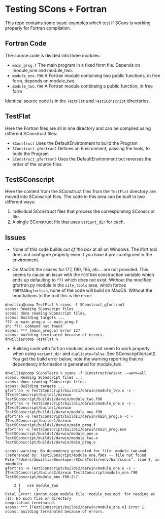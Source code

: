Testing SCons + Fortran
=======================

This repo contains some basic examples which test if SCons is working properly
for Fortran compilation.

Fortran Code
------------

The source code is divided into three modules:

- `main_prog.f` The main program in a fixed form file.  Depends on module_one
  and module_two.
- `module_one.f90`  A Fortran module containing two public functions, in free
  form, depends on module_two.
- `module_two.f90`  A Fortran module continaing a public function, in free form

Identical source code is in the `TestFlat` and `TestSConscript` directories.

TestFlat
--------

Here the Fortran files are all in one directory and can be compiled using
different SConstruct files:

- `SConstruct`  Uses the DefaultEnvironment to build the Program
- `SConstruct_gfortran2`  Defines an Environment, passing the tools, to build the
  Program
- `SConstruct_gfortran3`  Uses the DefaultEnvironment but reverses the order of
  the source files.

TestSConscript
--------------

Here the content from the SConstruct files from the `TestFlat` directory are
moved into SConscript files.  The code in this area can be built in two
different ways:

1. Individual SConstruct files that process the corresponding SConscript file.
2. A single SConstruct file that uses `variant_dir` for each.

Issues
------

- None of this code builds _out of the box_ at all on Windows.  The ifort tool
  does not configure properly even if you have it pre-configured in the
  environment.

- On MacOS the aliases for f77, f90, f95, etc... are not provided.  This seems
  to cause an issue with the `FORTRAN` construction variable which ends up
  defaulting to `f77` which does not exist.  Without the modified gfortran.py
  module in the `site_tools` area, which forces `FORTRAN=gfortran`, none of the
  code will build on MacOS.  Without the modifiations to the tool this is the
  error:

```
dnwillia@comp TestFlat % scons -f SConstruct_gfortran1
scons: Reading SConscript files ...
scons: done reading SConscript files.
scons: Building targets ...
f77 -o main_prog.o -c main_prog.f
sh: f77: command not found
scons: *** [main_prog.o] Error 127
scons: building terminated because of errors.
dnwillia@comp TestFlat % 
```

- Building code with fortran modules does not seem to work properly when using
  `variant_dir` and `duplicate=False`. See SConscriptVariant2. You get the build
  error below, note the warning reporting that no dependency information is
  generated for module_two.

```
dnwillia@comp SConsTests % scons -f SConstructVariant --warn=all
scons: Reading SConscript files ...
scons: done reading SConscript files.
scons: Building targets ...
gfortran -o TestSConscript/builds1/darwin/module_two.o -c -JTestSConscript/builds1/darwin TestSConscript/builds1/darwin/module_two.f90
gfortran -o TestSConscript/builds1/darwin/module_one.o -c -JTestSConscript/builds1/darwin TestSConscript/builds1/darwin/module_one.f90
gfortran -o TestSConscript/builds1/darwin/main_prog.o -c -JTestSConscript/builds1/darwin TestSConscript/builds1/darwin/main_prog.f
gfortran -o TestSConscript/builds1/darwin/main_prog.exe TestSConscript/builds1/darwin/module_one.o TestSConscript/builds1/darwin/module_two.o TestSConscript/builds1/darwin/main_prog.o

scons: warning: No dependency generated for file: module_two.mod (referenced by: TestSConscript/module_one.f90) -- file not found
File "/Users/dnwillia/Developer/SConsTests/venv/bin/scons", line 8, in <module>
gfortran -o TestSConscript/builds2/darwin/module_one.o -c -JTestSConscript/builds2/darwin TestSConscript/module_one.f90
TestSConscript/module_one.f90:2:7:

    2 |   use module_two
      |       1
Fatal Error: Cannot open module file 'module_two.mod' for reading at (1): No such file or directory
compilation terminated.
scons: *** [TestSConscript/builds2/darwin/module_one.o] Error 1
scons: building terminated because of errors.
```
